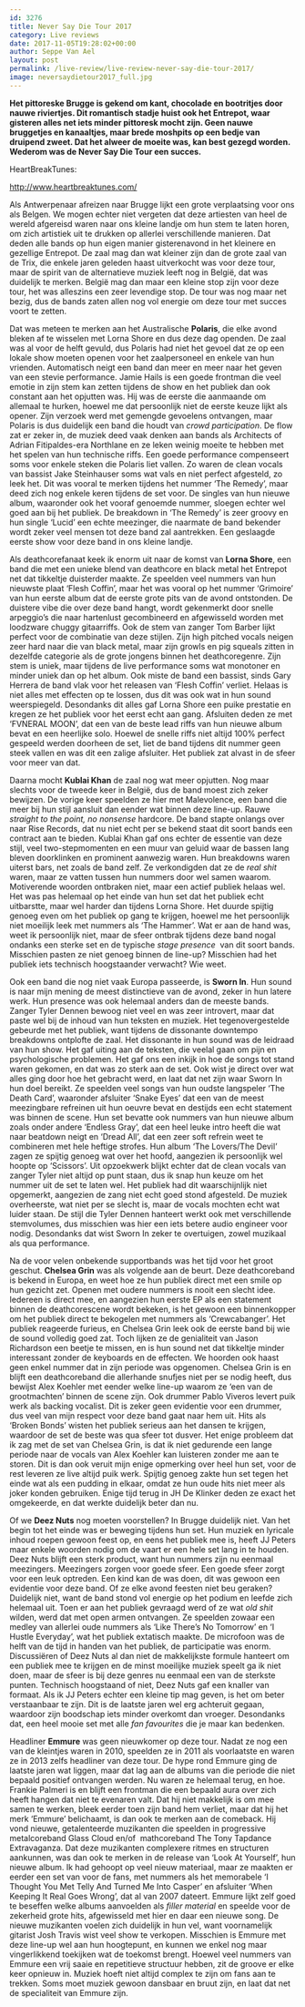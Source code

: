 ```yaml
---
id: 3276
title: Never Say Die Tour 2017
category: Live reviews
date: 2017-11-05T19:28:02+00:00
author: Seppe Van Ael
layout: post
permalink: /live-review/live-review-never-say-die-tour-2017/
image: neversaydietour2017_full.jpg
---
```

**Het pittoreske Brugge is gekend om kant, chocolade en bootritjes door nauwe riviertjes. Dit romantisch stadje huist ook het Entrepot, waar gisteren alles net iets minder pittoresk mocht zijn. Geen nauwe bruggetjes en kanaaltjes, maar brede moshpits op een bedje van druipend zweet. Dat het alweer de moeite was, kan best gezegd worden. Wederom was de Never Say Die Tour een succes.**

HeartBreakTunes:

http://www.heartbreaktunes.com/

Als Antwerpenaar afreizen naar Brugge lijkt een grote verplaatsing voor ons als Belgen. We mogen echter niet vergeten dat deze artiesten van heel de wereld afgereisd waren naar ons kleine landje om hun stem te laten horen, om zich artistiek uit te drukken op allerlei verschillende manieren. Dat deden alle bands op hun eigen manier gisterenavond in het kleinere en gezellige Entrepot. De zaal mag dan wat kleiner zijn dan de grote zaal van de Trix, die enkele jaren geleden haast uitverkocht was voor deze tour, maar de spirit van de alternatieve muziek leeft nog in België, dat was duidelijk te merken. België mag dan maar een kleine stop zijn voor deze tour, het was alleszins een zeer levendige stop. De tour was nog maar net bezig, dus de bands zaten allen nog vol energie om deze tour met succes voort te zetten.

Dat was meteen te merken aan het Australische **Polaris**, die elke avond bleken af te wisselen met Lorna Shore en dus deze dag openden. De zaal was al voor de helft gevuld, dus Polaris had niet het gevoel dat ze op een lokale show moeten openen voor het zaalpersoneel en enkele van hun vrienden. Automatisch neigt een band dan meer en meer naar het geven van een stevie performance. Jamie Hails is een goede frontman die veel emotie in zijn stem kan zetten tijdens de show en het publiek dan ook constant aan het opjutten was. Hij was de eerste die aanmaande om allemaal te hurken, hoewel me dat persoonlijk niet de eerste keuze lijkt als opener. Zijn verzoek werd met gemengde gevoelens ontvangen, maar Polaris is dus duidelijk een band die houdt van _crowd participation_. De flow zat er zeker in, de muziek deed vaak denken aan bands als Architects of Adrian Fitipaldes-era Northlane en ze leken weinig moeite te hebben met het spelen van hun technische riffs. Een goede performance compenseert soms voor enkele steken die Polaris liet vallen. Zo waren de clean vocals van bassist Jake Steinhauser soms wat vals en niet perfect afgesteld, zo leek het. Dit was vooral te merken tijdens het nummer ‘The Remedy’, maar deed zich nog enkele keren tijdens de set voor. De singles van hun nieuwe album, waaronder ook het vooraf genoemde nummer, sloegen echter wel goed aan bij het publiek. De breakdown in ‘The Remedy’ is zeer groovy en hun single ‘Lucid’ een echte meezinger, die naarmate de band bekender wordt zeker veel mensen tot deze band zal aantrekken. Een geslaagde eerste show voor deze band in ons kleine landje.

Als deathcorefanaat keek ik enorm uit naar de komst van **Lorna Shore**, een band die met een unieke blend van deathcore en black metal het Entrepot net dat tikkeltje duisterder maakte. Ze speelden veel nummers van hun nieuwste plaat ‘Flesh Coffin’, maar het was vooral op het nummer ‘Grimoire’ van hun eerste album dat de eerste grote pits van de avond ontstonden. De duistere vibe die over deze band hangt, wordt gekenmerkt door snelle arpeggio’s die naar hartenlust gecombineerd en afgewisseld worden met loodzware chuggy gitaarriffs. Ook de stem van zanger Tom Barber lijkt perfect voor de combinatie van deze stijlen. Zijn high pitched vocals neigen zeer hard naar die van black metal, maar zijn growls en pig squeals zitten in dezelfde categorie als de grote jongens binnen het deathcoregenre. Zijn stem is uniek, maar tijdens de live performance soms wat monotoner en minder uniek dan op het album. Ook miste de band een bassist, sinds Gary Herrera de band vlak voor het releasen van ‘Flesh Coffin’ verliet. Helaas is niet alles met effecten op te lossen, dus dit was ook wat in hun sound weerspiegeld. Desondanks dit alles gaf Lorna Shore een puike prestatie en kregen ze het publiek voor het eerst echt aan gang. Afsluiten deden ze met ‘FVNERAL MOON’, dat een van de beste lead riffs van hun nieuwe album bevat en een heerlijke solo. Hoewel de snelle riffs niet altijd 100% perfect gespeeld werden doorheen de set, liet de band tijdens dit nummer geen steek vallen en was dit een zalige afsluiter. Het publiek zat alvast in de sfeer voor meer van dat.

Daarna mocht **Kublai Khan** de zaal nog wat meer opjutten. Nog maar slechts voor de tweede keer in België, dus de band moest zich zeker bewijzen. De vorige keer speelden ze hier met Malevolence, een band die meer bij hun stijl aansluit dan eender wat binnen deze line-up. Rauwe _straight to the point, no nonsense_ hardcore. De band stapte onlangs over naar Rise Records, dat nu niet echt per se bekend staat dit soort bands een contract aan te bieden. Kublai Khan gaf ons echter de essentie van deze stijl, veel two-stepmomenten en een muur van geluid waar de bassen lang bleven doorklinken en prominent aanwezig waren. Hun breakdowns waren uiterst bars, net zoals de band zelf. Ze verkondigden dat ze de _real shit_ waren, maar ze vatten tussen hun nummers door wel samen waarom. Motiverende woorden ontbraken niet, maar een actief publiek helaas wel. Het was pas helemaal op het einde van hun set dat het publiek echt uitbarstte, maar wel harder dan tijdens Lorna Shore. Het duurde spijtig genoeg even om het publiek op gang te krijgen, hoewel me het persoonlijk niet moeilijk leek met nummers als ‘The Hammer’. Wat er aan de hand was, weet ik persoonlijk niet, maar de sfeer ontbrak tijdens deze band nogal ondanks een sterke set en de typische _stage presence_  van dit soort bands. Misschien pasten ze niet genoeg binnen de line-up? Misschien had het publiek iets technisch hoogstaander verwacht? Wie weet.

Ook een band die nog niet vaak Europa passeerde, is **Sworn In**. Hun sound is naar mijn mening de meest distinctieve van de avond, zeker in hun latere werk. Hun presence was ook helemaal anders dan de meeste bands. Zanger Tyler Dennen bewoog niet veel en was zeer introvert, maar dat paste wel bij de inhoud van hun teksten en muziek. Het tegenovergestelde gebeurde met het publiek, want tijdens de dissonante downtempo breakdowns ontplofte de zaal. Het dissonante in hun sound was de leidraad van hun show. Het gaf uiting aan de teksten, die veelal gaan om pijn en psychologische problemen. Het gaf ons een inkijk in hoe de songs tot stand waren gekomen, en dat was zo sterk aan de set. Ook wist je direct over wat alles ging door hoe het gebracht werd, en laat dat net zijn waar Sworn In hun doel bereikt. Ze speelden veel songs van hun oudste langspeler ‘The Death Card’, waaronder afsluiter ‘Snake Eyes’ dat een van de meest meezingbare refreinen uit hun oeuvre bevat en destijds een echt statement was binnen de scene. Hun set bevatte ook nummers van hun nieuwe album zoals onder andere ‘Endless Gray’, dat een heel leuke intro heeft die wat naar beatdown neigt en ‘Dread All’, dat een zeer soft refrein weet te combineren met hele heftige strofes. Hun album ‘The Lovers/The Devil’ zagen ze spijtig genoeg wat over het hoofd, aangezien ik persoonlijk wel hoopte op ‘Scissors’. Uit opzoekwerk blijkt echter dat de clean vocals van zanger Tyler niet altijd op punt staan, dus ik snap hun keuze om het nummer uit de set te laten wel. Het publiek had dit waarschijnlijk niet opgemerkt, aangezien de zang niet echt goed stond afgesteld. De muziek overheerste, wat niet per se slecht is, maar de vocals mochten echt wat luider staan. De stijl die Tyler Dennen hanteert werkt ook met verschillende stemvolumes, dus misschien was hier een iets betere audio engineer voor nodig. Desondanks dat wist Sworn In zeker te overtuigen, zowel muzikaal als qua performance.

Na de voor velen onbekende supportbands was het tijd voor het groot geschut. **Chelsea Grin** was als volgende aan de beurt. Deze deathcoreband is bekend in Europa, en weet hoe ze hun publiek direct met een smile op hun gezicht zet. Openen met oudere nummers is nooit een slecht idee. Iedereen is direct mee, en aangezien hun eerste EP als een statement binnen de deathcorescene wordt bekeken, is het gewoon een binnenkopper om het publiek direct te bekogelen met nummers als ‘Crewcabanger’. Het publiek reageerde furieus, en Chelsea Grin leek ook de eerste band bij wie de sound volledig goed zat. Toch lijken ze de genialiteit van Jason Richardson een beetje te missen, en is hun sound net dat tikkeltje minder interessant zonder de keyboards en de effecten. We hoorden ook haast geen enkel nummer dat in zijn periode was opgenomen. Chelsea Grin is en blijft een deathcoreband die allerhande snufjes niet per se nodig heeft, dus bewijst Alex Koehler met eender welke line-up waarom ze ‘een van de grootmachten’ binnen de scene zijn. Ook drummer Pablo Viveros levert puik werk als backing vocalist. Dit is zeker geen evidentie voor een drummer, dus veel van mijn respect voor deze band gaat naar hem uit. Hits als ‘Broken Bonds’ wisten het publiek serieus aan het dansen te krijgen, waardoor de set de beste was qua sfeer tot dusver. Het enige probleem dat ik zag met de set van Chelsea Grin, is dat ik niet gedurende een lange periode naar de vocals van Alex Koehler kan luisteren zonder me aan te storen. Dit is dan ook veruit mijn enige opmerking over heel hun set, voor de rest leveren ze live altijd puik werk. Spijtig genoeg zakte hun set tegen het einde wat als een pudding in elkaar, omdat ze hun oude hits niet meer als joker konden gebruiken. Enige tijd terug in JH De Klinker deden ze exact het omgekeerde, en dat werkte duidelijk beter dan nu.

Of we **Deez Nuts** nog moeten voorstellen? In Brugge duidelijk niet. Van het begin tot het einde was er beweging tijdens hun set. Hun muziek en lyricale inhoud roepen gewoon feest op, en eens het publiek mee is, heeft JJ Peters maar enkele woorden nodig om de vaart er een hele set lang in te houden. Deez Nuts blijft een sterk product, want hun nummers zijn nu eenmaal meezingers. Meezingers zorgen voor goede sfeer. Een goede sfeer zorgt voor een leuk optreden. Een kind kan de was doen, dit was gewoon een evidentie voor deze band. Of ze elke avond feesten niet beu geraken? Duidelijk niet, want de band stond vol energie op het podium en leefde zich helemaal uit. Toen er aan het publiek gevraagd werd of ze wat _old shit_ wilden, werd dat met open armen ontvangen. Ze speelden zowaar een medley van allerlei oude nummers als ‘Like There’s No Tomorrow’ en ‘I Hustle Everyday’, wat het publiek extatisch maakte. De microfoon was de helft van de tijd in handen van het publiek, de participatie was enorm. Discussiëren of Deez Nuts al dan niet de makkelijkste formule hanteert om een publiek mee te krijgen en de minst moeilijke muziek speelt ga ik niet doen, maar de sfeer is bij deze genres nu eenmaal een van de sterkste punten. Technisch hoogstaand of niet, Deez Nuts gaf een knaller van formaat. Als ik JJ Peters echter een kleine tip mag geven, is het om beter verstaanbaar te zijn. Dit is de laatste jaren wel erg achteruit gegaan, waardoor zijn boodschap iets minder overkomt dan vroeger. Desondanks dat, een heel mooie set met alle _fan favourites_ die je maar kan bedenken.

Headliner **Emmure** was geen nieuwkomer op deze tour. Nadat ze nog een van de kleintjes waren in 2010, speelden ze in 2011 als voorlaatste en waren ze in 2013 zelfs headliner van deze tour. De hype rond Emmure ging de laatste jaren wat liggen, maar dat lag aan de albums van die periode die niet bepaald positief ontvangen werden. Nu waren ze helemaal terug, en hoe. Frankie Palmeri is en blijft een frontman die een bepaald aura over zich heeft hangen dat niet te evenaren valt. Dat hij niet makkelijk is om mee samen te werken, bleek eerder toen zijn band hem verliet, maar dat hij het merk ‘Emmure’ belichaamt, is dan ook te merken aan de comeback. Hij vond nieuwe, getalenteerde muzikanten die speelden in progressive metalcoreband Glass Cloud en/of  mathcoreband The Tony Tapdance Extravaganza. Dat deze muzikanten complexere ritmes en structuren aankunnen, was dan ook te merken in de release van ‘Look At Yourself’, hun nieuwe album. Ik had gehoopt op veel nieuw materiaal, maar ze maakten er eerder een set van voor de fans, met nummers als het memorabele ‘I Thought You Met Telly And Turned Me Into Casper’ en afsluiter ‘When Keeping It Real Goes Wrong’, dat al van 2007 dateert. Emmure lijkt zelf goed te beseffen welke albums aanvoelden als _filler material_ en speelde voor de zekerheid grote hits, afgewisseld met hier en daar een nieuwe song. De nieuwe muzikanten voelen zich duidelijk in hun vel, want voornamelijk gitarist Josh Travis wist veel show te verkopen. Misschien is Emmure met deze line-up wel aan hun hoogtepunt, en kunnen we enkel nog maar vingerlikkend toekijken wat de toekomst brengt. Hoewel veel nummers van Emmure een vrij saaie en repetitieve structuur hebben, zit de groove er elke keer opnieuw in. Muziek hoeft niet altijd complex te zijn om fans aan te trekken. Soms moet muziek gewoon dansbaar en bruut zijn, en laat dat net de specialiteit van Emmure zijn.